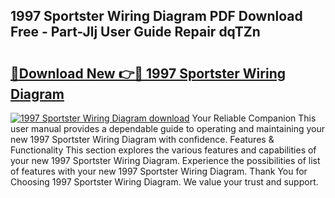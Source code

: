 ## 1997 Sportster Wiring Diagram PDF Download Free - Part-Jlj User Guide Repair dqTZn

# <h2><a href="http://dfudzg.blite.top/?on=1997+Sportster+Wiring+Diagram">🔗Download New 👉🔴 1997 Sportster Wiring Diagram</a></h2>

[![1997 Sportster Wiring Diagram download](https://i.imgur.com/lujVjoI.png)](http://dfudzg.blite.top/?on=1997+Sportster+Wiring+Diagram)
Your Reliable Companion This user manual provides a dependable guide to operating and maintaining your new 1997 Sportster Wiring Diagram with confidence. Features & Functionality This section explores the various features and capabilities of your new 1997 Sportster Wiring Diagram. Experience the possibilities of list of features with your new 1997 Sportster Wiring Diagram. Thank You for Choosing 1997 Sportster Wiring Diagram. We value your trust and support.

